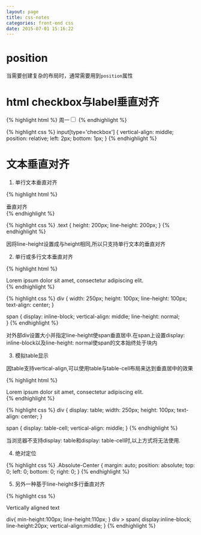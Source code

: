 ```yaml
---
layout: page
title: css-notes
categories: front-end css
date: 2015-07-01 15:16:22
---
```


# position
当需要创建复杂的布局时，通常需要用到`position`属性

# html checkbox与label垂直对齐
{% highlight html %}
<span>
    <label for="wd1">周一<input type="checkbox" name="weekOfDay" id="wd1" value="2"></label>
</span>
{% endhighlight %}

{% highlight css %}
input[type='checkbox'] {
    vertical-align: middle;
    position: relative;
    left: 2px;
    bottom: 1px;
}
{% endhighlight %}

# 文本垂直对齐

1. 单行文本垂直对齐

{% highlight html %}
<div class="text">垂直对齐</div>
{% endhighlight %}

{% highlight css %}
.text {
	height: 200px;
	line-height: 200px;
}
{% endhighlight %}

因将line-height设置成与height相同,所以只支持单行文本的垂直对齐

2. 单行或多行文本垂直对齐

{% highlight html %}
<div>
  <span>Lorem ipsum dolor sit amet, consectetur adipiscing elit.</span>
</div>
{% endhighlight %}

{% highlight css %}
div {
  width: 250px;
  height: 100px;
  line-height: 100px;
  text-align: center;
}

span {
  display: inline-block;
  vertical-align: middle;
  line-height: normal;      
}
{% endhighlight %}

对外部div设置大小并指定line-height使span垂直居中.在span上设置display: inline-block以及line-height: normal使span的文本始终处于块内

3. 模拟table显示

因table支持vertical-align,可以使用table与table-cell布局来达到垂直居中的效果

{% highlight html %}
<div>
  <span>Lorem ipsum dolor sit amet, consectetur adipiscing elit.</span>
</div>
{% endhighlight %}

{% highlight css %}
div {
  display: table;
  width: 250px;
  height: 100px;
  text-align: center;
}

span {
  display: table-cell;
  vertical-align: middle;
}
{% endhighlight %}

当浏览器不支持display: table和display: table-cell时,以上方式将无法使用.

4. 绝对定位

{% highlight css %}
.Absolute-Center {
  margin: auto;
  position: absolute;
  top: 0; left: 0; bottom: 0; right: 0;
}
{% endhighlight %}

5. 另外一种基于line-height多行垂直对齐

{% highlight css %} 
<div>
    <span>Vertically aligned text</span>
</div>

div{
    min-height:100px;
    line-height:110px;
}
div > span{
    display:inline-block;
    line-height:20px;
    vertical-align:middle;
}
{% endhighlight %}
